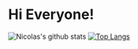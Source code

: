 <h1>Hi Everyone!</h1>

![Nicolas's github stats](https://github-readme-stats.vercel.app/api?username=nikolasribeiro&show_icons=true&theme=radical)
[![Top Langs](https://github-readme-stats.vercel.app/api/top-langs/?username=nikolasribeiro&layout=compact)](https://github.com/nikolasribeiro/github-readme-stats)
